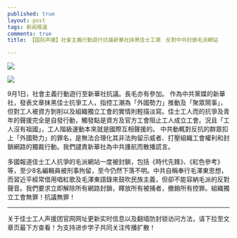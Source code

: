 ```yaml
---
published: true
layout: post
tags: 新闻报道
comments: true
title: 【国际声援】社會主義行動遊行抗議新華社抹黑佳士工潮　反對中共封鎖毛派網站

---
```


![](https://photo.ishield.cn/pic/5b8de1589dc6d690a317463c)

![](https://photo.ishield.cn/pic/5b8de1809dc6d690a317463d)

 9月1日，社會主義行動遊行至新華社抗議。長毛亦有參加。
作為中共黨媒的新華社，發表文章抹黑佳士抗爭工人，指控工潮為「外國勢力」推動及「聚眾鬧事」，但對工人被資方剝削以及組織獨立工會的實情則輕描淡寫。佳士工人而的抗爭及青年的聲援完全是自發行動，觸發點是資方及官方工會阻止工人成立工會。況且「工人沒有祖國」，工人階級運動本來就是國際互相聲援的。
中共動輒對反抗的群眾扣上「外國勢力」的罪名，是無法合理化其非法拘留示威者、打壓組織工會權利和封鎖網路的獨裁行動。我們譴責新華社為中共護航而散播謊言。

多國報道佳士工人抗爭的毛派網站一度被封鎖，包括《時代先鋒》、《紅色參考》等，至少8名編輯員被刑事拘留，至今仍然下落不明。中共自稱奉行毛澤東思想，而習近平經常借用唱紅歌及毛澤東語錄來鼓吹民族主義，但卻不能容納毛派的反對聲音。我們要求立即解除所有網路封鎖，釋放所有被捕者，撤銷所有控罪。組織獨立工會無罪！抗議無罪！


---
关于佳士工人声援团官网网址更新实时信息以及翻墙防封锁访问方法，请下拉至文章页最下方查看！为支持进步学子共同关注传播扩散！
